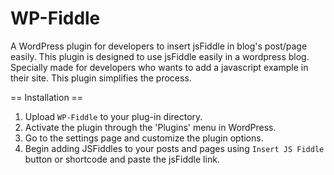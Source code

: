WP-Fiddle
===========

A WordPress plugin for developers to insert jsFiddle in blog's post/page easily. This plugin is designed to use jsFiddle easily in a wordpress blog. Specially made for developers who wants to add a javascript example in their site. This plugin simplifies the process.

== Installation ==

1. Upload `WP-Fiddle` to your plug-in directory.
2. Activate the plugin through the 'Plugins' menu in WordPress.
3. Go to the settings page and customize the plugin options.
4. Begin adding JSFiddles to your posts and pages using `Insert JS Fiddle` button or shortcode and paste the jsFiddle link.
